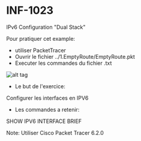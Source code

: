 # INF-1023

IPv6 Configuration "Dual Stack"

Pour pratiquer cet example:
- utiliser PacketTracer
- Ouvrir le fichier ../1.EmptyRoute/EmptyRoute.pkt
- Executer les commandes du fichier .txt

![alt tag](https://github.com/setrar/INF-1023/blob/master/1.IPv6/IPv6.png)

* Le but de l'exercice:

Configurer les interfaces en IPV6

* Les commandes a retenir:

SHOW IPV6 INTERFACE BRIEF 

Note: Utiliser Cisco Packet Tracer 6.2.0
